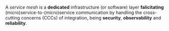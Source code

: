 A _service mesh_ is a **dedicated** infrastructure (or software) layer **falicitating** (micro)service-to-(micro)service communication by handling the cross-cutting concerns (CCCs) of integration, being **security**, **observability** and **reliability**. 
